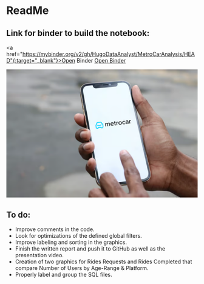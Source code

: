 # ReadMe

## Link for binder to build the notebook:
<a href="https://mybinder.org/v2/gh/HugoDataAnalyst/MetroCarAnalysis/HEAD"{:target="_blank"}>Open Binder</a>
[Open Binder](https://mybinder.org/v2/gh/HugoDataAnalyst/MetroCarAnalysis/HEAD)

![METROCAR](https://github.com/HugoDataAnalyst/MetroCarAnalysis/blob/main/metrocar.png)

## To do:
- Improve comments in the code.
- Look for optimizations of the defined global filters.
- Improve labeling and sorting in the graphics.
- Finish the written report and push it to GitHub as well as the presentation video.
- Creation of two graphics for Rides Requests and Rides Completed that compare Number of Users by Age-Range & Platform.
- Properly label and group the SQL files.
